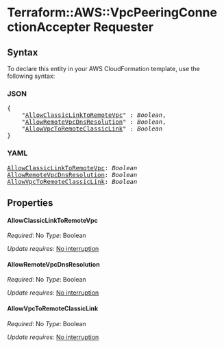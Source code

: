 # Terraform::AWS::VpcPeeringConnectionAccepter Requester

## Syntax

To declare this entity in your AWS CloudFormation template, use the following syntax:

### JSON

<pre>
{
    "<a href="#allowclassiclinktoremotevpc" title="AllowClassicLinkToRemoteVpc">AllowClassicLinkToRemoteVpc</a>" : <i>Boolean</i>,
    "<a href="#allowremotevpcdnsresolution" title="AllowRemoteVpcDnsResolution">AllowRemoteVpcDnsResolution</a>" : <i>Boolean</i>,
    "<a href="#allowvpctoremoteclassiclink" title="AllowVpcToRemoteClassicLink">AllowVpcToRemoteClassicLink</a>" : <i>Boolean</i>
}
</pre>

### YAML

<pre>
<a href="#allowclassiclinktoremotevpc" title="AllowClassicLinkToRemoteVpc">AllowClassicLinkToRemoteVpc</a>: <i>Boolean</i>
<a href="#allowremotevpcdnsresolution" title="AllowRemoteVpcDnsResolution">AllowRemoteVpcDnsResolution</a>: <i>Boolean</i>
<a href="#allowvpctoremoteclassiclink" title="AllowVpcToRemoteClassicLink">AllowVpcToRemoteClassicLink</a>: <i>Boolean</i>
</pre>

## Properties

#### AllowClassicLinkToRemoteVpc

_Required_: No
_Type_: Boolean

_Update requires_: [No interruption](https://docs.aws.amazon.com/AWSCloudFormation/latest/UserGuide/using-cfn-updating-stacks-update-behaviors.html#update-no-interrupt)

#### AllowRemoteVpcDnsResolution

_Required_: No
_Type_: Boolean

_Update requires_: [No interruption](https://docs.aws.amazon.com/AWSCloudFormation/latest/UserGuide/using-cfn-updating-stacks-update-behaviors.html#update-no-interrupt)

#### AllowVpcToRemoteClassicLink

_Required_: No
_Type_: Boolean

_Update requires_: [No interruption](https://docs.aws.amazon.com/AWSCloudFormation/latest/UserGuide/using-cfn-updating-stacks-update-behaviors.html#update-no-interrupt)

